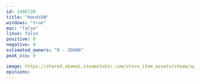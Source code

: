 ```yaml
---
id: 1486720
title: "HandsON"
windows: "true"
mac: "false"
linux: false
positive: 0
negative: 0
estimated_owners: "0 - 20000"
peak_ccu: 0

image: https://shared.akamai.steamstatic.com/store_item_assets/steam/apps/1486720/header.jpg?t=1614588093
opinions:
---
```

